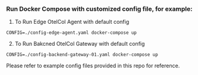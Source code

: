 ### Run Docker Compose with customized config file, for example:
 
 1. To Run Edge OtelCol Agent with default config 
 ```
 CONFIG=./config-edge-agent.yaml docker-compose up
```

2. To Run Bakcned OtelCol Gateway with default config 
 ```
 CONFIG=./config-backend-gateway-01.yaml docker-compose up
```

Please refer to example config files provided in this repo for reference.
